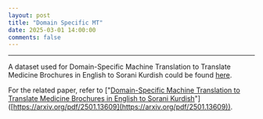 ```yaml
---
layout: post
title: "Domain Specific MT"
date: 2025-03-01 14:00:00 
comments: false
---
```


---
A dataset used for Domain-Specific Machine Translation to Translate Medicine Brochures in English to Sorani Kurdish could be found [here](https://github.com/KurdishBLARK/MedicineBrochures-in-Sorani).

For the related paper, refer to ["[Domain-Specific Machine Translation to Translate Medicine Brochures in English to Sorani Kurdish](https://arxiv.org/pdf/2501.13609)"]([https://arxiv.org/pdf/2501.13609](https://arxiv.org/pdf/2501.13609)). 
